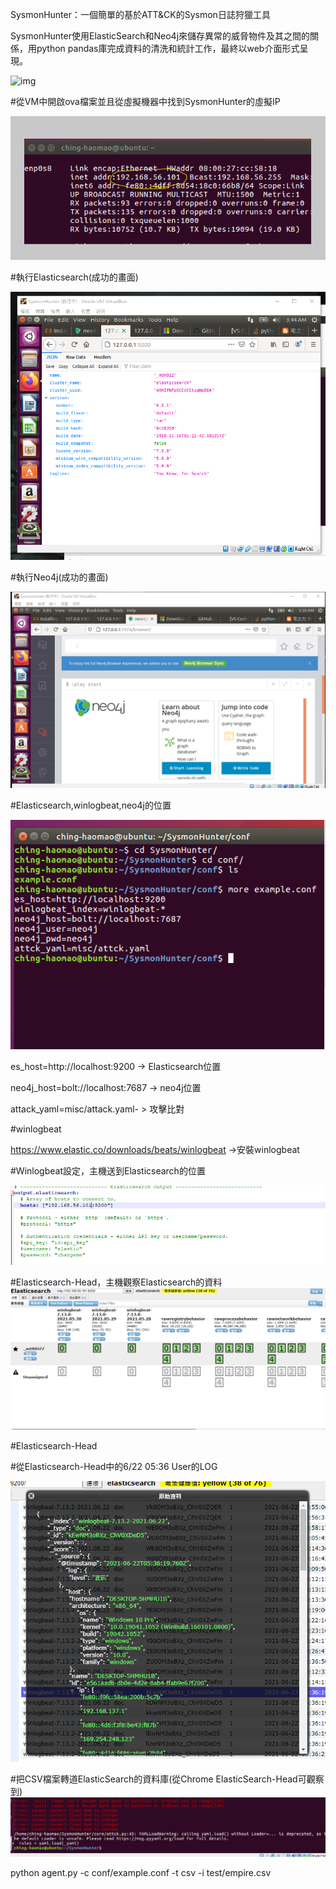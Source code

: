 SysmonHunter：一個簡單的基於ATT&CK的Sysmon日誌狩獵工具

SysmonHunter使用ElasticSearch和Neo4j來儲存異常的威脅物件及其之間的關係，用python pandas庫完成資料的清洗和統計工作，最終以web介面形式呈現。

![img](https://mdimg.wxwenku.com/getimg/ccdf080c7af7e8a10e9b88444af983938283e90d3d101af77cbb1f5cc63d0c8f50d493d8ab8ed0dbfbb2f35cc0e44453.jpg)



#從VM中開啟ova檔案並且從虛擬機器中找到SysmonHunter的虛擬IP

![image](https://github.com/qwq1358qwq/Final-homework-Sysmonhunter/blob/main/image-20210621223837865.png)

#執行Elasticsearch(成功的畫面)

![image](https://github.com/qwq1358qwq/Final-homework-Sysmonhunter/blob/main/image-20210617184455417.png)

#執行Neo4j(成功的畫面)

![image](https://github.com/qwq1358qwq/Final-homework-Sysmonhunter/blob/main/image-20210617185132968.png)



#Elasticsearch,winlogbeat,neo4j的位置

![image](https://github.com/qwq1358qwq/Final-homework-Sysmonhunter/blob/main/image-20210621224004888.png)

es_host=http://localhost:9200 -> Elasticsearch位置

neo4j_host=bolt://localhost:7687 -> neo4j位置

attack_yaml=misc/attack.yaml- > 攻擊比對



#winlogbeat

https://www.elastic.co/downloads/beats/winlogbeat ->安裝winlogbeat



#Winlogbeat設定，主機送到Elasticsearch的位置

![image](https://github.com/qwq1358qwq/Final-homework-Sysmonhunter/blob/main/image-20210621225348437.png)



#Elasticsearch-Head，主機觀察Elasticsearch的資料
![image](https://github.com/qwq1358qwq/Final-homework-Sysmonhunter/blob/main/image-20210621223724425.png)

#Elasticsearch-Head



#從Elasticsearch-Head中的6/22 05:36 User的LOG

![image](https://github.com/qwq1358qwq/Final-homework-Sysmonhunter/blob/main/image-20210622181918391.png)



#把CSV檔案轉道ElasticSearch的資料庫(從Chrome ElasticSearch-Head可觀察到)![image](https://github.com/qwq1358qwq/Final-homework-Sysmonhunter/blob/main/image-20210622234709659.png)

python agent.py -c conf/example.conf -t csv -i test/empire.csv



